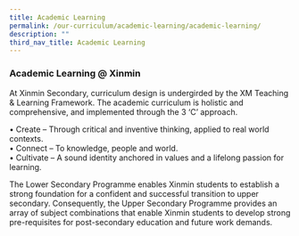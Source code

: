 ```yaml
---
title: Academic Learning
permalink: /our-curriculum/academic-learning/academic-learning/
description: ""
third_nav_title: Academic Learning
---
```

### Academic Learning @ Xinmin
At Xinmin Secondary, curriculum design is undergirded by the XM Teaching &amp; Learning Framework. The academic curriculum is holistic and comprehensive, and implemented through the 3 ‘C’ approach.

•	Create – Through critical and inventive thinking, applied to real world contexts.<br>
•	Connect – To knowledge, people and world.<br>
•	Cultivate – A sound identity anchored in values and a lifelong passion for learning.

The Lower Secondary Programme enables Xinmin students to establish a strong foundation for a confident and successful transition to upper secondary. Consequently, the Upper Secondary Programme provides an array of subject combinations that enable Xinmin students to develop strong pre-requisites for post-secondary education and future work demands. 
